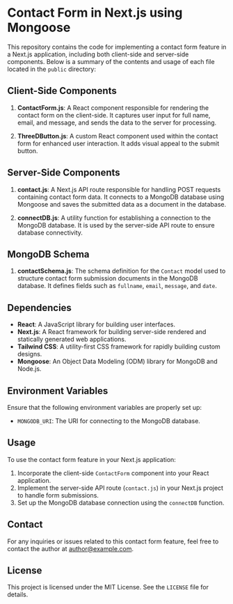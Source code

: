 # Contact Form in Next.js using Mongoose

This repository contains the code for implementing a contact form feature in a Next.js application, including both client-side and server-side components. Below is a summary of the contents and usage of each file located in the `public` directory:

## Client-Side Components

1. **ContactForm.js**: A React component responsible for rendering the contact form on the client-side. It captures user input for full name, email, and message, and sends the data to the server for processing.

2. **ThreeDButton.js**: A custom React component used within the contact form for enhanced user interaction. It adds visual appeal to the submit button.

## Server-Side Components

1. **contact.js**: A Next.js API route responsible for handling POST requests containing contact form data. It connects to a MongoDB database using Mongoose and saves the submitted data as a document in the database.

2. **connectDB.js**: A utility function for establishing a connection to the MongoDB database. It is used by the server-side API route to ensure database connectivity.

## MongoDB Schema

1. **contactSchema.js**: The schema definition for the `Contact` model used to structure contact form submission documents in the MongoDB database. It defines fields such as `fullname`, `email`, `message`, and `date`.

## Dependencies

- **React**: A JavaScript library for building user interfaces.
- **Next.js**: A React framework for building server-side rendered and statically generated web applications.
- **Tailwind CSS**: A utility-first CSS framework for rapidly building custom designs.
- **Mongoose**: An Object Data Modeling (ODM) library for MongoDB and Node.js.

## Environment Variables

Ensure that the following environment variables are properly set up:

- `MONGODB_URI`: The URI for connecting to the MongoDB database.

## Usage

To use the contact form feature in your Next.js application:

1. Incorporate the client-side `ContactForm` component into your React application.
2. Implement the server-side API route (`contact.js`) in your Next.js project to handle form submissions.
3. Set up the MongoDB database connection using the `connectDB` function.

## Contact

For any inquiries or issues related to this contact form feature, feel free to contact the author at [author@example.com](freelanceabdullah21@gmail.com).

## License

This project is licensed under the MIT License. See the `LICENSE` file for details.
